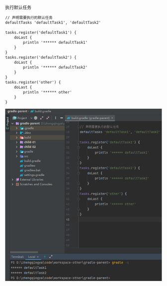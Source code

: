 执行默认任务

```
// 声明需要执行的默认任务
defaultTasks 'defaultTask1', 'defaultTask2'

tasks.register('defaultTask1') {
    doLast {
        println '****** defaultTask1'
    }
}
tasks.register('defaultTask2') {
    doLast {
        println '****** defaultTask2'
    }
}
tasks.register('other') {
    doLast {
        println '****** other'
    }
}
```

![gradle-task-default.png](images/gradle-task-default.png)